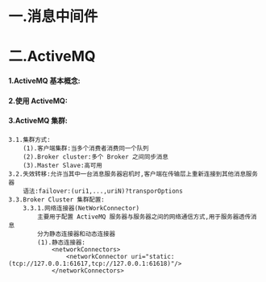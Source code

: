 # 一.消息中间件

# 二.ActiveMQ
#### 1.ActiveMQ 基本概念:

#### 2.使用 ActiveMQ:

#### 3.ActiveMQ 集群:
	3.1.集群方式:
		(1).客户端集群:当多个消费者消费同一个队列
		(2).Broker cluster:多个 Broker 之间同步消息
		(3).Master Slave:高可用
	3.2.失效转移:允许当其中一台消息服务器宕机时,客户端在传输层上重新连接到其他消息服务器
		语法:failover:(uri1,...,uriN)?transporOptions
	3.3.Broker Cluster 集群配置:
		3.3.1.网络连接器(NetWorkConnector)
			主要用于配置 ActiveMQ 服务器与服务器之间的网络通信方式,用于服务器透传消息
			分为静态连接器和动态连接器
			(1).静态连接器:
				<networkConnectors>
					<networkConnector uri="static:(tcp://127.0.0.1:61617,tcp://127.0.0.1:61618)"/>
				</networkConnectors>




